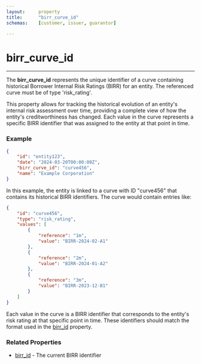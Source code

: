 ```yaml
---
layout:     property
title:      "birr_curve_id"
schemas:    [customer, issuer, guarantor]

---
```


# birr_curve_id

---

The **birr_curve_id** represents the unique identifier of a curve containing historical Borrower Internal Risk Ratings (BIRR) for an entity. The referenced curve must be of type 'risk_rating'.

This property allows for tracking the historical evolution of an entity's internal risk assessment over time, providing a complete view of how the entity's creditworthiness has changed. Each value in the curve represents a specific BIRR identifier that was assigned to the entity at that point in time.

### Example
```json
{
    "id": "entity123",
    "date": "2024-03-20T00:00:00Z",
    "birr_curve_id": "curve456",
    "name": "Example Corporation"
}
```

In this example, the entity is linked to a curve with ID "curve456" that contains its historical BIRR identifiers. The curve would contain entries like:

```json
{
    "id": "curve456",
    "type": "risk_rating",
    "values": [
        {
            "reference": "1m",
            "value": "BIRR-2024-02-A1"
        },
        {
            "reference": "2m",
            "value": "BIRR-2024-01-A2"
        },
        {
            "reference": "3m",
            "value": "BIRR-2023-12-B1"
        }
    ]
}
```

Each value in the curve is a BIRR identifier that corresponds to the entity's risk rating at that specific point in time. These identifiers should match the format used in the [birr_id](https://raw.githubusercontent.com/SuadeLabs/fire/master/documentation/properties/birr_id.md) property.

### Related Properties
- [birr_id](https://raw.githubusercontent.com/SuadeLabs/fire/master/documentation/properties/birr_id.md) - The current BIRR identifier